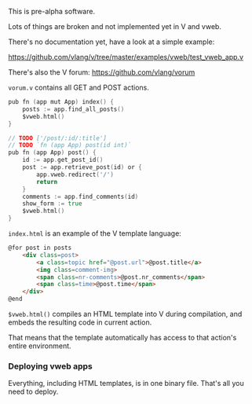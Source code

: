 This is pre-alpha software.

Lots of things are broken and not implemented yet in V and vweb.

There's no documentation yet, have a look at a simple example: 

https://github.com/vlang/v/tree/master/examples/vweb/test_vweb_app.v 

There's also the V forum: https://github.com/vlang/vorum 

`vorum.v` contains all GET and POST actions.

```Go
pub fn (app mut App) index() {
	posts := app.find_all_posts()
	$vweb.html()
}

// TODO ['/post/:id/:title'] 
// TODO `fn (app App) post(id int)` 
pub fn (app App) post() {
	id := app.get_post_id() 
	post := app.retrieve_post(id) or {
		app.vweb.redirect('/') 
		return 
	}
	comments := app.find_comments(id)
	show_form := true 
	$vweb.html()
}

```

`index.html` is an example of the V template language:

```html
@for post in posts 
	<div class=post>
		<a class=topic href="@post.url">@post.title</a> 
		<img class=comment-img> 
		<span class=nr-comments>@post.nr_comments</span> 
		<span class=time>@post.time</span>
	</div>
@end
```

`$vweb.html()` compiles an HTML template into V during compilation, and embeds the resulting code in current action.

That means that the template automatically has access to that action's entire environment.


### Deploying vweb apps

Everything, including HTML templates, is in one binary file. That's all you need to deploy.

